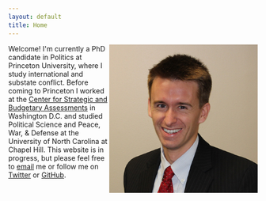 ```yaml
---
layout: default
title: Home
---
```


<img align="right" src="public/bc.jpg" width="300" height="300" margin="50">

Welcome! I'm currently a PhD candidate in Politics at Princeton University, where I study international and substate conflict. Before coming to Princeton I worked at the [Center for Strategic and Budgetary Assessments](http://csbaonline.org/) in Washington D.C. and studied Political Science and Peace, War, & Defense at the University of North Carolina at Chapel Hill. This website is in progress, but please feel free to [email](mailto:bcooley@princeton.edu) me or follow me on [Twitter](https://twitter.com/brendanmcooley) or [GitHub](https://github.com/brendancooley).